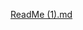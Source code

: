 [ReadMe (1).md](https://github.com/user-attachments/files/17005460/ReadMe.1.md)


<!--[ReadMe (1).md](https://github.com/user-attachments/files/17005458/ReadMe.1.md)

**vamsikrishnaperuri/vamsikrishnaperuri** is a ✨ _special_ ✨ repository because its `README.md` (this file) appears on your GitHub profile.

Here are some ideas to get you started:

- 🔭 I’m currently working on ...
- 🌱 I’m currently learning ...
- 👯 I’m looking to collaborate on ...
- 🤔 I’m looking for help with ...
- 💬 Ask me about ...
- 📫 How to reach me: ...
- 😄 Pronouns: ...
- ⚡ Fun fact: ...
-->
